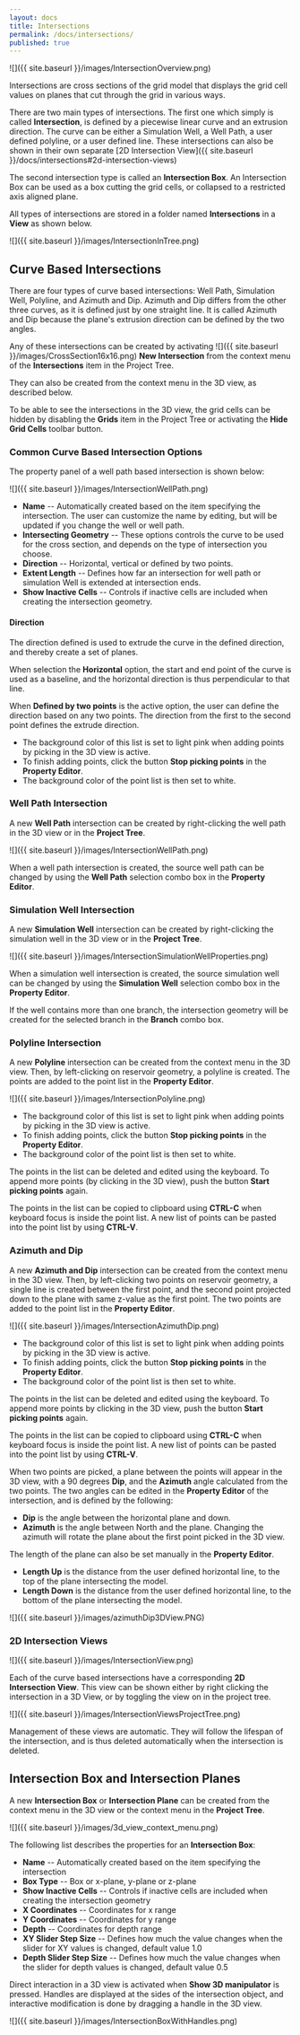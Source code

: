 ```yaml
---
layout: docs
title: Intersections
permalink: /docs/intersections/
published: true
---
```


![]({{ site.baseurl }}/images/IntersectionOverview.png)

Intersections are cross sections of the grid model that displays the grid cell values on planes that cut through the grid in various ways. 

There are two main types of intersections. The first one which simply is called **Intersection**, is defined by a piecewise linear curve and an extrusion direction. The curve can be either a Simulation Well, a Well Path, a user defined polyline, or a user defined line. These intersections can also be shown in their own separate [2D Intersection View]({{ site.baseurl }}/docs/intersections#2d-intersection-views)

The second intersection type is called an **Intersection Box**. An Intersection Box can be used as a box cutting the grid cells, or collapsed to a restricted axis aligned plane. 

All types of intersections are stored in a folder named **Intersections** in a **View** as shown below.

![]({{ site.baseurl }}/images/IntersectionInTree.png)

## Curve Based **Intersections**

There are four types of curve based intersections: Well Path, Simulation Well, Polyline, and Azimuth and Dip. Azimuth and Dip differs from the other three curves, as it is defined just by one straight line. It is called Azimuth and Dip because the plane's extrusion direction can be defined by the two angles.

Any of these intersections can be created by activating ![]({{ site.baseurl }}/images/CrossSection16x16.png) **New Intersection** from the context menu of the **Intersections** item in the Project Tree.

They can also be created from the context menu in the 3D view, as described below.

<div class="note info">
To be able to see the intersections in the 3D view, the grid cells can be hidden by disabling the <b>Grids</b> item in the Project Tree or activating the <b>Hide Grid Cells</b> toolbar button.
</div>

### Common Curve Based Intersection Options

The property panel of a well path based intersection is shown below:

 ![]({{ site.baseurl }}/images/IntersectionWellPath.png)
 
- **Name** -- Automatically created based on the item specifying the intersection. The user can customize the name by editing, but will be updated if you change the well or well path.
- **Intersecting Geometry** -- These options controls the curve to be used for the cross section, and depends on the type of intersection you choose.
- **Direction** -- Horizontal, vertical or defined by two points.
- **Extent Length** -- Defines how far an intersection for well path or simulation Well is extended at intersection ends.
- **Show Inactive Cells** -- Controls if inactive cells are included when creating the intersection geometry.

#### Direction

The direction defined is used to extrude the curve in the defined direction, and thereby create a set of planes. 

When selection the **Horizontal** option, the start and end point of the curve is used as a baseline, and the horizontal direction is thus perpendicular to that line.

When **Defined by two points** is the active option, the user can define the direction based on any two points. The direction from the first to the second point defines the extrude direction. 

- The background color of this list is set to light pink when adding points by picking in the 3D view is active. 
- To finish adding points, click the button **Stop picking points** in the **Property Editor**. 
- The background color of the point list is then set to white. 

### Well Path Intersection
A new **Well Path** intersection can be created by right-clicking the well path in the 3D view or in the **Project Tree**. 
 
![]({{ site.baseurl }}/images/IntersectionWellPath.png)
 
When a well path intersection is created, the source well path can be changed by using the **Well Path** selection combo box in the **Property Editor**.

### Simulation Well Intersection
A new **Simulation Well** intersection can be created by right-clicking the simulation well in the 3D view or in the **Project Tree**.

![]({{ site.baseurl }}/images/IntersectionSimulationWellProperties.png)

When a simulation well intersection is created, the source simulation well can be changed by using the **Simulation Well** selection combo box in the **Property Editor**. 

If the well contains more than one branch, the intersection geometry will be created for the selected branch in the **Branch** combo box.

### Polyline Intersection

A new **Polyline** intersection can be created from the context menu in the 3D view. Then, by left-clicking on reservoir geometry, a polyline is created. The points are added to the point list in the **Property Editor**. 

![]({{ site.baseurl }}/images/IntersectionPolyline.png)

- The background color of this list is set to light pink when adding points by picking in the 3D view is active. 
- To finish adding points, click the button **Stop picking points** in the **Property Editor**. 
- The background color of the point list is then set to white. 

The points in the list can be deleted and edited using the keyboard. To append more points (by clicking in the 3D view), push the button **Start picking points** again.

The points in the list can be copied to clipboard using **CTRL-C** when keyboard focus is inside the point list. A new list of points can be pasted into the point list by using **CTRL-V**.

### Azimuth and Dip

A new **Azimuth and Dip** intersection can be created from the context menu in the 3D view. Then, by left-clicking two points on reservoir geometry, a single line is created between the first point, and the second point projected down to the plane with same z-value as the first point. The two points are added to the point list in the **Property Editor**. 

![]({{ site.baseurl }}/images/IntersectionAzimuthDip.png)

- The background color of this list is set to light pink when adding points by picking in the 3D view is active. 
- To finish adding points, click the button **Stop picking points** in the **Property Editor**. 
- The background color of the point list is then set to white. 

The points in the list can be deleted and edited using the keyboard. To append more points by clicking in the 3D view, push the button **Start picking points** again.

The points in the list can be copied to clipboard using **CTRL-C** when keyboard focus is inside the point list. A new list of points can be pasted into the point list by using **CTRL-V**.

When two points are picked, a plane between the points will appear in the 3D view, with a 90 degrees **Dip**, and the **Azimuth** angle calculated from the two points. The two angles can be edited in the **Property Editor** of the intersection, and is defined by the following:
- **Dip** is the angle between the horizontal plane and down. 
- **Azimuth** is the angle between North and the plane. Changing the azimuth will rotate the plane about the first point picked in the 3D view.

The length of the plane can also be set manually in the **Property Editor**.
- **Length Up** is the distance from the user defined horizontal line, to the top of the plane intersecting the model.
- **Length Down** is the distance from the user defined horizontal line, to the bottom of the plane intersecting the model.

![]({{ site.baseurl }}/images/azimuthDip3DView.PNG)

### 2D Intersection Views

![]({{ site.baseurl }}/images/IntersectionView.png)

Each of the curve based intersections have a corresponding **2D Intersection View**. This view can be shown either by right clicking the intersection in a 3D View, or by toggling the view on in the project tree.

![]({{ site.baseurl }}/images/IntersectionViewsProjectTree.png)

Management of these views are automatic. They will follow the lifespan of the intersection, and is thus deleted automatically when the intersection is deleted.



## Intersection Box and Intersection Planes

A new **Intersection Box** or **Intersection Plane** can be created from the context menu in the 3D view or the context menu in the **Project Tree**.

![]({{ site.baseurl }}/images/3d_view_context_menu.png)

The following list describes the properties for an **Intersection Box**:

- **Name** -- Automatically created based on the item specifying the intersection
- **Box Type** -- Box or x-plane, y-plane or z-plane
- **Show Inactive Cells** -- Controls if inactive cells are included when creating the intersection geometry
- **X Coordinates** -- Coordinates for x range
- **Y Coordinates** -- Coordinates for y range
- **Depth** -- Coordinates for depth range
- **XY Slider Step Size** -- Defines how much the value changes when the slider for XY values is changed, default value 1.0
- **Depth Slider Step Size** -- Defines how much the value changes when the slider for depth values is changed, default value 0.5

Direct interaction in a 3D view is activated when **Show 3D manipulator** is pressed. Handles are displayed at the sides of the intersection object, and interactive modification is done by dragging a handle in the 3D view.

![]({{ site.baseurl }}/images/IntersectionBoxWithHandles.png)
